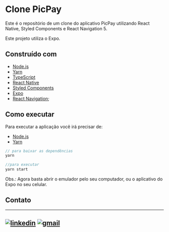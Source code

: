 # Clone PicPay

Este é o repositório de um clone do aplicativo PicPay utilizando React Native, Styled Components e React Navigation 5.

Este projeto utiliza o Expo.

## Construído com

- [Node.js](https://github.com/nodejs/node)
- [Yarn](https://github.com/yarnpkg/yarn)
- [TypeScript](https://github.com/microsoft/TypeScript)
- [React Native](https://github.com/facebook/react-native)
- [Styled Components](https://github.com/styled-components/styled-components)
- [Expo](https://github.com/expo/expo)
- [React Navigation](https://github.com/react-navigation/react-navigation);

## Como executar

Para executar a aplicação você irá precisar de:
- [Node.js](https://github.com/nodejs/node)
- [Yarn](https://github.com/yarnpkg/yarn)

```javascript
// para baixar as dependências
yarn

//para executar
yarn start

```
Obs.: Agora basta abrir o emulador pelo seu computador, ou o aplicativo do Expo no seu celular.

## Contato 
---
[![linkedin](https://user-images.githubusercontent.com/54194337/83949361-be529580-a7f9-11ea-8cf6-bd38a1e8192f.png)][1]   [![gmail](https://user-images.githubusercontent.com/54194337/83949316-69168400-a7f9-11ea-9667-074e647a771b.png)][2]
---
[1]: https://www.linkedin.com/in/gabriel-gustavo-4946b7174/
[2]: mailto:gabrielgustavoandrade@gmail.com

